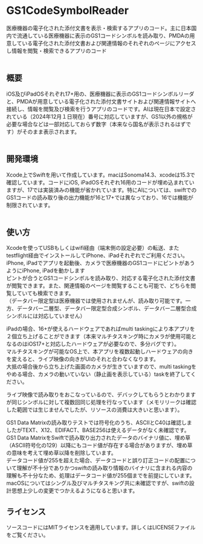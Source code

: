 # GS1CodeSymbolReader
医療機器の電子化された添付文書を表示・検索するアプリのコード。主に日本国内で流通している医療機器に表示のGS1コードシンボルを読み取り、PMDAの用意している電子化された添付文書および関連情報のそれぞれのページにアクセスし情報を閲覧・検索できるアプリのコード\
 
## 概要
iOS及びiPadOSそれぞれ17+用の、医療機器に表示のGS1コードシンボルリーダと、PMDAが用意している電子化された添付文書サイトおよび関連情報サイトへ接続し、情報を閲覧及び検索を行うアプリのコードです。AIは現在日本で設定されている（2024年12月１日現在）番号に対応していますが、GS1以外の規格が必要な場合などは一部対応しておらず数字（本来なら国名が表示されるはずです）がそのまま表示されます。\
 
## 開発環境
Xcode上でSwiftを用いて作成しています。macはSonoma14.3、xcodeは15.3で確認しています。コードにiOS, iPadOSそれぞれ16用のコードが埋め込まれていますが、17では実装済みの機能が省かれています。特にAIについては、swiftでのGS1コードの読み取り後の出力機能が16と17+では異なっており、16では機能が制限されています。\
 
## 使い方
Xcodeを使ってUSBもしくはwifi経由（端末側の設定必要）の転送、またtestflight経由でインストールしてiPhone、iPadそれぞれでご利用ください。\
iPhone, iPadでアプリを起動後、カメラで医療機器のGS1コードにピントがあうようにiPhone, iPadを動かします\
ピントが合うとGS1コードシンボルを読み取り、対応する電子化された添付文書が閲覧できます。また、関連情報のページを閲覧することも可能で、どちらを閲覧していても検索できます。\
（データバー限定型は医療機器では使用されませんが、読み取り可能です。一方、データバー二層型、データバー限定型合成シンボル、データバー二層型合成シンボルには対応していません）

iPadの場合、16+が使えるハードウェアであればmulti taskingにより本アプリを２個立ち上げることができます（本来マルチタスキング時にカメラが使用可能となるのはiOS17+と対応したハードウェアが必要なので、多分バグです）。\
マルチタスキングが可能なOS上で、本アプリを複数起動しハードウェアの向きを変えると、ライブ映像の向きがUIのそれと合わなくなります。\
大抵の場合後から立ち上げた画面のカメラが生きていますので、multi taskingをやめる場合、カメラの動いていない（静止画を表示している）taskを終了してください。

ライブ映像で読み取りをおこなっているので、デバックしてもらうとわかりますが同じシンボルに対して複数回同じ処理を行なっています（メモリリークは確認した範囲では生じませんでしたが、リソースの消費は大きいと思います）。

GS1 Data Matrixの読み取りテストでは符号化のうち、ASCIIとC40は確認しましたがTEXT、X12、EDIFACT、BASE256は使えるデータがなく未確認です。\
GS1 Data MatrixをSwiftで読み取り出力されたデータのバイナリ値に、埋め草（ASCII符号化の129）以降にもコード値が存在する場合がありますが、埋め草の意味を考えて埋め草以降を削除しています。\
データコード値が255を超えた場合、データコードと誤り訂正コードの配置について理解が不十分でありかつswiftの読み取り情報のバイナリに含まれる内容の理解も不十分なため、処理はデータコード値が255個までを前提にしています。\
macOSについてはシングル及びマルチタスキング共に未確認ですが、swiftの設計思想上少しの変更でつかえるようになると思います。  

## ライセンス
ソースコードにはMITライセンスを適用しています。詳しくはLICENSEファイルをご覧ください。  
